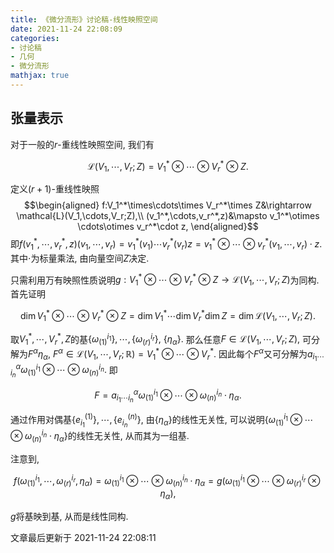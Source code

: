 ```yaml
---
title: 《微分流形》讨论稿-线性映照空间
date: 2021-11-24 22:08:09
categories: 
- 讨论稿
- 几何
- 微分流形
mathjax: true
---
```


张量表示
--------

对于一般的$r$-重线性映照空间, 我们有

$$\mathcal{L}(V_1,\cdots,V_r;Z)=V_1^\ast \otimes \cdots\otimes V_r^\ast \otimes Z.$$

定义$(r+1)$-重线性映照 
$$\begin{aligned}
        f:V_1^*\times\cdots\times V_r^*\times Z&\rightarrow \mathcal{L}(V_1,\cdots,V_r;Z),\\ (v_1^*,\cdots,v_r^*,z)&\mapsto v_1^*\otimes \cdots\otimes v_r^*\cdot z,
    \end{aligned}$$
即$f(v_1^\ast ,\cdots,v_r^\ast ,z)(v_1,\cdots,v_r)=v_1^\ast (v_1)\cdots v_r^\ast (v_r) z=v_1^\ast \otimes \cdots \otimes v_r^\ast (v_1,\cdots,v_r) \cdot z.$
其中$\cdot$为标量乘法, 由向量空间$Z$决定.

只需利用万有映照性质说明$g:V_1^\ast \otimes \cdots\otimes V_r^\ast \otimes Z\rightarrow \mathcal{L}(V_1,\cdots,V_r;Z)$为同构.
首先证明

$$\dim V_1^\ast \otimes\cdots \otimes V_r^\ast \otimes Z=\dim V_1^\ast \cdots\dim V_r^\ast \dim Z=\dim\mathcal{L}(V_1,\cdots,V_r;Z).$$

取$V_1^\ast ,\cdots,V_r^\ast ,Z$的基$\{\omega_{(1)}^{i_1}\},\cdots,\{\omega_{(r)}^{i_r}\},$
$\{\eta_\alpha\}.$ 那么任意$F\in \mathcal{L}(V_1,\cdots,V_r;Z),$
可分解为$F^\alpha\eta_\alpha,$
$F^\alpha\in \mathcal{L}(V_1,\cdots,V_r;\mathbb{R})=V_1^\ast \otimes \cdots\otimes V_r^\ast .$
因此每个$F^\alpha$又可分解为$a^\alpha_{i_1\cdots i_n}\omega_{(1)}^{i_1}\otimes\cdots\otimes \omega_{(n)}^{i_n}.$
即

$$F=a^\alpha_{i_1\cdots i_n}\omega_{(1)}^{i_1}\otimes\cdots\otimes \omega_{(n)}^{i_n}\cdot\eta_\alpha.$$

通过作用对偶基$\{e^{(1)}_{i_1}\},\cdots,\{e^{(n)}_{i_n}\},$
由$\{\eta_\alpha\}$的线性无关性,
可以说明$\{\omega_{(1)}^{i_1}\otimes\cdots\otimes \omega_{(n)}^{i_n}\cdot\eta_\alpha\}$的线性无关性,
从而其为一组基.

注意到,

$$f(\omega^{i_1}_{(1)},\cdots,\omega^{i_r}_{(r)},\eta_\alpha)=\omega_{(1)}^{i_1}\otimes\cdots\otimes \omega_{(n)}^{i_n}\cdot\eta_\alpha=g(\omega^{i_1}_{(1)}\otimes\cdots\otimes\omega^{i_r}_{(r)}\otimes\eta_\alpha),$$

$g$将基映到基, 从而是线性同构.

文章最后更新于 2021-11-24 22:08:11 
